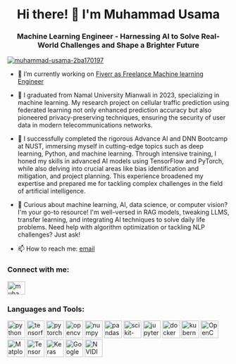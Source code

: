 <h1 align="center">Hi there! 👋 I'm Muhammad Usama</h1>
<h3 align="center">Machine Learning Engineer - Harnessing AI to Solve Real-World Challenges and Shape a Brighter Future</h3>

<p align="left"> <a href="https://www.linkedin.com/in/muhammad-usama-2ba170197" target="blank"><img src="https://img.shields.io/twitter/follow/muhammad-usama-2ba170197?logo=linkedin&style=for-the-badge" alt="muhammad-usama-2ba170197" /></a> </p>

- 🌱 I’m currently working on [Fiverr as Freelance Machine learning Engineer](https://www.fiverr.com/usama_mlguy)

- 👯 I graduated from Namal University Mianwali in 2023, specializing in machine learning. My research project on cellular traffic prediction using federated learning not only enhanced prediction accuracy but also pioneered privacy-preserving techniques, ensuring the security of user data in modern telecommunications networks.
  
- 🔭 I successfully completed the rigorous Advance AI and DNN Bootcamp at NUST, immersing myself in cutting-edge topics such as deep learning, Python, and machine learning. Through intensive training, I honed my skills in advanced AI models using TensorFlow and PyTorch, while also delving into crucial areas like bias identification and mitigation, and project planning. This experience broadened my expertise and prepared me for tackling complex challenges in the field of artificial intelligence.

- 💬 Curious about machine learning, AI, data science, or computer vision? I'm your go-to resource! I'm well-versed in RAG models, tweaking LLMS, transfer learning, and integrating AI techniques to solve daily life problems. Need help with algorithm optimization or tackling NLP challenges? Just ask!
- 📫 How to reach me: [email](musama2019@namal.edu.pk)

<h3 align="left">Connect with me:</h3>
<p align="left">
<a href="https://www.linkedin.com/in/muhammad-usama-2ba170197" target="blank"><img align="center" src="https://raw.githubusercontent.com/rahuldkjain/github-profile-readme-generator/master/src/images/icons/Social/linked-in-alt.svg" alt="muhammad-usama-2ba170197" height="30" width="40" /></a>
</p>

<h3 align="left">Languages and Tools:</h3>
<p align="left"> 
    <img src="https://www.vectorlogo.zone/logos/python/python-icon.svg" alt="python" width="40" height="40"/> 
    <img src="https://www.vectorlogo.zone/logos/tensorflow/tensorflow-icon.svg" alt="tensorflow" width="40" height="40"/> 
    <img src="https://www.vectorlogo.zone/logos/pytorch/pytorch-icon.svg" alt="pytorch" width="40" height="40"/> 
    <img src="https://www.vectorlogo.zone/logos/opencv/opencv-icon.svg" alt="opencv" width="40" height="40"/> 
    <img src="https://www.vectorlogo.zone/logos/numpy/numpy-icon.svg" alt="numpy" width="40" height="40"/> 
    <img src="https://upload.wikimedia.org/wikipedia/commons/e/ed/Pandas_logo.svg" alt="pandas" width="40" height="40"/> 
    <img src="https://upload.wikimedia.org/wikipedia/commons/0/05/Scikit_learn_logo_small.svg" alt="scikit-learn" width="40" height="40"/> 
    <img src="https://www.vectorlogo.zone/logos/jupyter/jupyter-icon.svg" alt="jupyter" width="40" height="40"/> 
    <img src="https://www.vectorlogo.zone/logos/docker/docker-icon.svg" alt="docker" width="40" height="40"/> 
    <img src="https://www.vectorlogo.zone/logos/kubernetes/kubernetes-icon.svg" alt="kubernetes" width="40" height="40"/> 
    <img src="https://www.vectorlogo.zone/logos/opencv/opencv-ar21.svg" alt="OpenCV" width="40" height="40"/> 
    <img src="https://seeklogo.com/images/M/matplotlib-logo-7676870AC0-seeklogo.com.png" alt="Matplotlib" width="40" height="40"/> 
    <img src="https://www.vectorlogo.zone/logos/tensorflow/tensorflow-icon.svg" alt="TensorFlow" width="40" height="40"/> 
    <img src="https://seeklogo.com/images/K/keras-logo-6B06C2FC2D-seeklogo.com.png" alt="Keras" width="40" height="40"/> 
    <img src="https://img.icons8.com/?size=96&id=lOqoeP2Zy02f&format=png" alt="Google Colab" width="40" height="40"/> 
    <img src="https://www.vectorlogo.zone/logos/nvidia/nvidia-icon.svg" alt="NVIDIA" width="40" height="40"/> 
</p>

